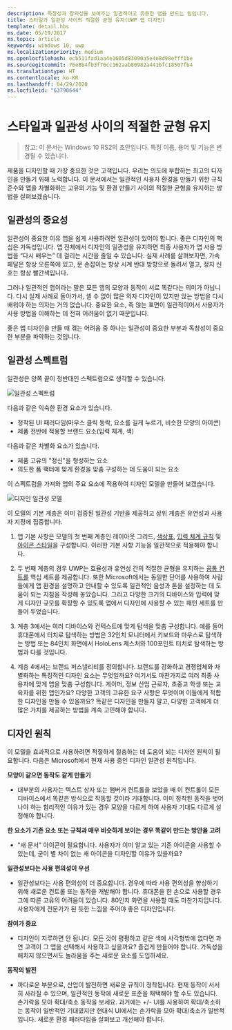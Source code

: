 ```yaml
---
description: 독창성과 창의성을 보여주는 일관적이고 유용한 앱을 만드는 팁입니다.
title: 스타일과 일관성 사이의 적절한 균형 유지(UWP 앱 디자인)
template: detail.hbs
ms.date: 05/19/2017
ms.topic: article
keywords: windows 10, uwp
ms.localizationpriority: medium
ms.openlocfilehash: ecb511fad1aa4e1605d83090a5e4e8d98efff1be
ms.sourcegitcommit: 76e8b4fb3f76cc162aab80982a441bfc18507fb4
ms.translationtype: HT
ms.contentlocale: ko-KR
ms.lasthandoff: 04/29/2020
ms.locfileid: "63790644"
---
```

# <a name="balancing-style-and-consistency"></a>스타일과 일관성 사이의 적절한 균형 유지

 

> 참고: 이 문서는 Windows 10 RS2의 초안입니다. 특징 이름, 용어 및 기능은 변경될 수 있습니다.

제품을 디자인할 때 가장 중요한 것은 고객입니다. 우리는 의도에 부합하는 최고의 디자인을 만들기 위해 노력합니다. 이 문서에서는 일관적인 사용자 환경을 만들기 위한 규칙 준수와 앱을 차별화하는 고유의 기능 및 환경 만들기 사이의 적절한 균형을 유지하는 방법을 살펴보겠습니다. 

 
## <a name="the-importance-of-consistency"></a>일관성의 중요성
일관성이 중요한 이유 앱을 쉽게 사용하려면 일관성이 있어야 합니다. 좋은 디자인의 핵심은 가독성입니다. 앱 전체에서 디자인의 일관성을 유지하면 최종 사용자가 앱 사용 방법을 “다시 배우는” 데 걸리는 시간을 줄일 수 있습니다. 실제 사례를 살펴보자면, 가속 페달은 항상 오른쪽에 있고, 문 손잡이는 항상 시계 반대 방향으로 돌려서 열고, 정지 신호는 항상 빨간색입니다. 

그러나 일관적인 앱이라는 말은 모든 앱의 모양과 동작이 서로 똑같다는 의미가 아닙니다. 다시 실제 사례로 돌아가서, 셀 수 없이 많은 의자 디자인이 있지만 앉는 방법을 다시 배워야 하는 의자는 거의 없습니다. 중요한 요소, 즉 앉는 표면이 일관적이어서 사용자가 사용 방법을 이해하는 데 전혀 어려움이 없기 때문입니다. 

좋은 앱 디자인을 만들 때 겪는 어려움 중 하나는 일관성이 중요한 부분과 독창성이 중요한 부분을 파악하는 것입니다. 

## <a name="the-consistency-spectrum"></a>일관성 스펙트럼
 일관성은 양쪽 끝이 정반대인 스펙트럼으로 생각할 수 있습니다.


![일관성 스펙트럼](images/consistency/consistency-spectrum.png)

다음과 같은 익숙한 환경 요소가 있습니다.
-   정착된 UI 패러다임(마우스 클릭 동락, 요소를 길게 누르기, 비슷한 모양의 아이콘)
-   제품 전반에 적용할 브랜드 요소(입력 체계, 색)

다음과 같은 차별화 요소가 있습니다.
-   제품 고유의 "정신"을 형성하는 요소
-   의도한 폼 팩터에 맞게 환경을 맞춤 구성하는 데 도움이 되는 요소

이 스펙트럼을 가져와 앱의 주요 요소에 적용하여 디자인 모델을 만들어 보겠습니다. 

![디자인 일관성 모델](images/consistency/design-consistency-model.png)

이 모델의 기본 계층은 이미 검증된 일관성 기반을 제공하고 상위 계층은 유연성과 사용자 지정에 집중합니다.  

1. 앱 기본 사항은 모델의 첫 번째 계층인 레이아웃 그리드, [색상표](color.md), [입력 체계 규칙](typography.md) 및 [아이콘 스타일](icons.md)을 구성합니다. 이러한 기본 사항 기능을 일관적으로 적용해야 합니다. 

2. 두 번째 계층의 경우 UWP는 효율성과 유연성 간의 적절한 균형을 유지하는 [공통 컨트롤](../controls-and-patterns/index.md) 핵심 세트를 제공합니다. 또한 Microsoft에서는 동일한 단어를 사용하여 사람들에게 앱 환경을 설명하고 안내할 수 있도록 일관적인 음성과 톤을 설정하는 데 도움이 되는 지침을 작성해 놓았습니다. 그리고 다양한 크기의 디바이스와 입력에 맞게 디자인 규모를 확장할 수 있도록 앱에서 디자인에 사용할 수 있는 패턴 세트를 만들어 두었습니다. 
3. 계층 3에서는 여러 디바이스와 컨텍스트에 맞게 탐색을 맞춤 구성합니다. 예를 들어 휴대폰에서 터치로 탐색하는 방법은 32인치 모니터에서 키보드와 마우스로 탐색하는 방법 또는 84인치 화면에서 HoloLens 제스처와 100포인트 터치로 탐색하는 방법과 다를 것입니다.
4. 계층 4에서는 브랜드 퍼스낼리티를 정의합니다. 브랜드를 강화하고 경쟁업체와 차별화하는 특징적인 디자인 요소는 무엇일까요? 여기서도 마찬가지로 여러 최종 사용자에 맞게 앱을 맞춤 구성합니다. 게이머, 정보 산업 근로자, 초중고 학생 또는 교육자를 위한 앱인가요? 다양한 고객의 고유한 요구 사항은 무엇이며 이들에게 적합한 디자인을 만들 수 있을까요? 똑같은 디자인을 만들지 말고, 다양한 고객에게 더 많은 가치를 제공하는 방법을 계속 고민해야 합니다.  


## <a name="design-principles"></a>디자인 원칙
이 모델을 효과적으로 사용하려면 적절하게 절충하는 데 도움이 되는 디자인 원칙이 필요합니다. 다음은 Microsoft에서 현재 사용 중인 디자인 일관성 원칙입니다.

**모양이 같으면 동작도 같게 만들기**
-   대부분의 사용자는 텍스트 상자 또는 햄버거 컨트롤을 보았을 때 이 컨트롤이 모든 디바이스에서 똑같은 방식으로 작동할 것이라 기대합니다. 이미 정착된 동작을 벗어나야 하는 합리적인 이유가 있는 경우 모양을 다르게 하여 사용자 기대도 다르게 설정해야 합니다.

**한 요소가 기존 요소 또는 규칙과 매우 비슷하게 보이는 경우 똑같이 만드는 방안을 고려**
-   "새 문서" 아이콘이 필요합니다. 사용자가 이미 알고 있는 기존 아이콘을 사용할 수 있는데, 굳이 별 차이 없는 새 아이콘을 디자인할 이유가 있을까요?

**일관성보다는 사용 편의성이 우선**
-   일관성보다는 사용 편의성이 더 중요합니다. 경우에 따라 사용 편의성을 향상하기 위해 새로운 컨트롤 또는 동작을 개발해야 합니다. 휴대폰을 한 손으로 사용할 경우 그에 따른 고유의 어려움이 있습니다. 80인치 화면을 사용할 때도 마찬가지입니다. 사용자에게 전문가가 된 듯한 느낌을 주어야 좋은 디자인입니다. 

**참여가 중요**
-   디자인이 지루하면 안 됩니다. 모든 것이 평평하고 같은 색에 사각형밖에 없다면 과연 고객이 그 앱을 선택해서 사용하고 싶을까요? 즐겁게 만들어야 합니다. 가독성을 해치지 않으면서도 놀라움을 주는 새로운 요소를 도입하세요. 

**동작의 발전**
-   까다로운 부분으로, 산업이 발전하면 새로운 규칙이 정착됩니다. 현재 동작이 서서히 사라질 수 있으며, 일관적인 동작에 새로운 표준을 채택해야 할 수도 있습니다. 손가락을 모아 확대/축소 동작을 보세요. 과거에는 +/- UI를 사용하여 확대/축소하는 동작이 일반적인 기대였지만 현대식 UI에서는 손가락을 모아 확대/축소가 일반적입니다. 새로운 환경 패러다임을 살펴보고 개선해야 합니다. 
